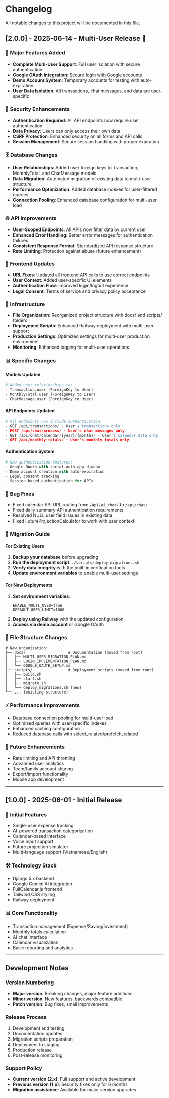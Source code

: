 # Changelog

All notable changes to this project will be documented in this file.

## [2.0.0] - 2025-06-14 - Multi-User Release 🎉

### 🚀 Major Features Added
- **Complete Multi-User Support**: Full user isolation with secure authentication
- **Google OAuth Integration**: Secure login with Google accounts
- **Demo Account System**: Temporary accounts for testing with auto-expiration
- **User Data Isolation**: All transactions, chat messages, and data are user-specific

### 🔐 Security Enhancements
- **Authentication Required**: All API endpoints now require user authentication
- **Data Privacy**: Users can only access their own data
- **CSRF Protection**: Enhanced security on all forms and API calls
- **Session Management**: Secure session handling with proper expiration

### 🗄️ Database Changes
- **User Relationships**: Added user foreign keys to Transaction, MonthlyTotal, and ChatMessage models
- **Data Migration**: Automated migration of existing data to multi-user structure
- **Performance Optimization**: Added database indexes for user-filtered queries
- **Connection Pooling**: Enhanced database configuration for multi-user load

### 🌐 API Improvements
- **User-Scoped Endpoints**: All APIs now filter data by current user
- **Enhanced Error Handling**: Better error messages for authentication failures
- **Consistent Response Format**: Standardized API response structure
- **Rate Limiting**: Protection against abuse (future enhancement)

### 🎨 Frontend Updates
- **URL Fixes**: Updated all frontend API calls to use correct endpoints
- **User Context**: Added user-specific UI elements
- **Authentication Flow**: Improved login/logout experience
- **Legal Consent**: Terms of service and privacy policy acceptance

### 🔧 Infrastructure
- **File Organization**: Reorganized project structure with docs/ and scripts/ folders
- **Deployment Scripts**: Enhanced Railway deployment with multi-user support
- **Production Settings**: Optimized settings for multi-user production environment
- **Monitoring**: Enhanced logging for multi-user operations

### 📊 Specific Changes

#### Models Updated
```python
# Added user relationships to:
- Transaction.user (ForeignKey to User)
- MonthlyTotal.user (ForeignKey to User) 
- ChatMessage.user (ForeignKey to User)
```

#### API Endpoints Updated
```python
# All endpoints now include authentication:
- GET /api/transactions/ - User's transactions only
- POST /api/chat/process/ - User's chat messages only
- GET /api/chat/calendar/{year}/{month}/ - User's calendar data only
- GET /api/monthly-totals/ - User's monthly totals only
```

#### Authentication System
```python
# New authentication features:
- Google OAuth with social-auth-app-django
- Demo account creation with auto-expiration
- Legal consent tracking
- Session-based authentication for APIs
```

### 🐛 Bug Fixes
- Fixed calendar API URL routing from `/api/ai_chat/` to `/api/chat/`
- Fixed daily summary API authentication requirements
- Resolved NULL user field issues in existing data
- Fixed FutureProjectionCalculator to work with user context

### 🔄 Migration Guide

#### For Existing Users
1. **Backup your database** before upgrading
2. **Run the deployment script**: `./scripts/deploy_migrations.sh`
3. **Verify data integrity** with the built-in verification tools
4. **Update environment variables** to enable multi-user settings

#### For New Deployments
1. **Set environment variables**:
   ```env
   ENABLE_MULTI_USER=true
   DEFAULT_USER_LIMIT=1000
   ```
2. **Deploy using Railway** with the updated configuration
3. **Access via demo account** or Google OAuth

### 📁 File Structure Changes
```
# New organization:
├── docs/                   # Documentation (moved from root)
│   ├── MULTI_USER_MIGRATION_PLAN.md
│   ├── LOGIN_IMPLEMENTATION_PLAN.md
│   └── GOOGLE_OAUTH_SETUP.md
├── scripts/                # Deployment scripts (moved from root)
│   ├── build.sh
│   ├── start.sh
│   ├── migrate.sh
│   └── deploy_migrations.sh (new)
└── ... (existing structure)
```

### ⚡ Performance Improvements
- Database connection pooling for multi-user load
- Optimized queries with user-specific indexes
- Enhanced caching configuration
- Reduced database calls with select_related/prefetch_related

### 🔮 Future Enhancements
- Rate limiting and API throttling
- Advanced user analytics
- Team/family account sharing
- Export/import functionality
- Mobile app development

---

## [1.0.0] - 2025-06-01 - Initial Release

### 🌟 Initial Features
- Single-user expense tracking
- AI-powered transaction categorization
- Calendar-based interface
- Voice input support
- Future projection simulator
- Multi-language support (Vietnamese/English)

### 🛠️ Technology Stack
- Django 5.x backend
- Google Gemini AI integration
- FullCalendar.js frontend
- Tailwind CSS styling
- Railway deployment

### 📊 Core Functionality
- Transaction management (Expense/Saving/Investment)
- Monthly totals calculation
- AI chat interface
- Calendar visualization
- Basic reporting and analytics

---

## Development Notes

### Version Numbering
- **Major version**: Breaking changes, major feature additions
- **Minor version**: New features, backwards compatible
- **Patch version**: Bug fixes, small improvements

### Release Process
1. Development and testing
2. Documentation updates
3. Migration scripts preparation
4. Deployment to staging
5. Production release
6. Post-release monitoring

### Support Policy
- **Current version (2.x)**: Full support and active development
- **Previous version (1.x)**: Security fixes only for 6 months
- **Migration assistance**: Available for major version upgrades 